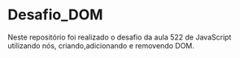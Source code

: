 # Desafio_DOM
 Neste repositório foi realizado o desafio da aula 522 de JavaScript utilizando nós, criando,adicionando e removendo DOM.
